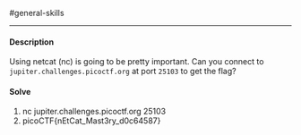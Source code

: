 #general-skills
<hr>

#### Description

Using netcat (nc) is going to be pretty important. Can you connect to `jupiter.challenges.picoctf.org` at port `25103` to get the flag?

#### Solve
1. nc jupiter.challenges.picoctf.org 25103 
2. picoCTF{nEtCat_Mast3ry_d0c64587}